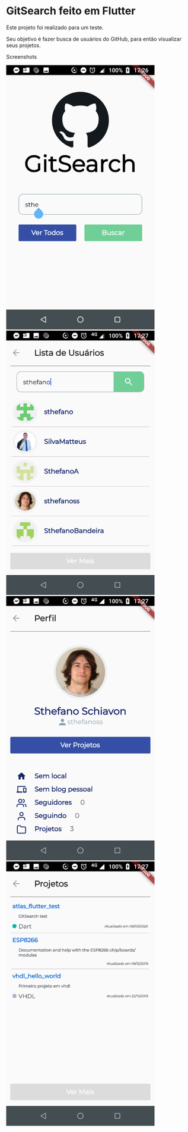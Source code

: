 # GitSearch feito em Flutter 
 <p>Este projeto foi realizado para um teste.</p>
 <p>Seu objetivo é fazer busca de usuários do GitHub, para então visualizar seus projetos.</p>
 <p>Screenshots</p>
 <img src="1.png" width=400> <img src="2.png" width=400> <img src="3.png" width=400> <img src="4.png" width=400>
